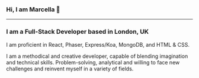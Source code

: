 ### Hi, I am Marcella 👋
---
<!--
**marjory23/marjory23** is a ✨ _special_ ✨ repository because its `README.md` (this file) appears on your GitHub profile.

Here are some ideas to get you started:

- 🔭 I’m currently working on ...
- 🌱 I’m currently learning ...
- 👯 I’m looking to collaborate on ...
- 🤔 I’m looking for help with ...
- 💬 Ask me about ...
- 📫 How to reach me: ...
- 😄 Pronouns: ...
- ⚡ Fun fact: ...
-->


### I am a Full-Stack Developer based in London, UK


I am proficient in React, Phaser, Express/Koa, MongoDB, and HTML & CSS.

I am a methodical and creative developer, capable of blending imagination and technical skills. Problem-solving, analytical and willing to face new challenges and reinvent myself in a variety of fields.
<!--
Below, you will find some of my recent projects and collaborations:

---

#### The recipe Box

The Recipe Box is a recipe finder tool that lets users search by ingredients and post their own recipes.


#### Swoop

Swoop is an e-commerce platform that allows users to post and purchase items. 


#### Babble Island

Babble Island is a 2d video game that allows children to start learning foreign languages in a fun way.
-->
